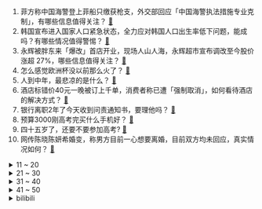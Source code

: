 1. 菲方称中国海警登上菲船只缴获枪支，外交部回应「中国海警执法措施专业克制」，有哪些信息值得关注？ [:link:](https://www.zhihu.com/question/659334154)
2. 韩国宣布进入国家人口紧急状态，全力应对韩国人口出生率低下问题，能成吗？有哪些情况值得警惕？ [:link:](https://www.zhihu.com/question/659345417)
3. 永辉被胖东来「爆改」首店开业，现场人山人海，永辉超市宣布调改至今股价涨超 27%，哪些信息值得关注？ [:link:](https://www.zhihu.com/question/659329096)
4. 怎么感觉欧洲杯没以前那么火了？ [:link:](https://www.zhihu.com/question/659189901)
5. 人到中年，最悲凉的是什么？ [:link:](https://www.zhihu.com/question/659021054)
6. 酒店标错价40元一晚被订上千单，消费者称已遭「强制取消」，如何看待酒店的解决方式？ [:link:](https://www.zhihu.com/question/659252649)
7. 银行离职2年了今天收到问责通知书，要理他吗？ [:link:](https://www.zhihu.com/question/657313005)
8. 预算3000刚高考完买什么手机好？ [:link:](https://www.zhihu.com/question/658577524)
9. 四十五岁了，还要不要参加高考? [:link:](https://www.zhihu.com/question/658919893)
10. 网传陈晓陈妍希婚变，称男方目前一心想要离婚，目前双方均未回应，真实情况如何？ [:link:](https://www.zhihu.com/question/659322847)
<details>
<summary>11 ~ 20</summary>

11. 秦桧如果知道自己的后世风评，还会出卖岳飞吗? [:link:](https://www.zhihu.com/question/656068824)
12. 《西游记》中孙悟空画的圈能挡住妖精，为什么孙悟空画了一次之后就再也不画了？ [:link:](https://www.zhihu.com/question/529003951)
13. 黄亦玫终于要跟方协文离婚了，婚前对玫瑰百依百顺的方协文婚后为什么变了？ [:link:](https://www.zhihu.com/question/659224567)
14. 老公和我因为婆婆做饭难吃发生矛盾，我想上来问问究竟是谁有问题? [:link:](https://www.zhihu.com/question/659175009)
15. 如何评价斯坦福博士和北大文科状元扎堆宿州公务员？ [:link:](https://www.zhihu.com/question/659238107)
16. 波音 CEO 承认公司报复「吹哨人」，还有哪些细节值得关注？波音公司会得到怎样处罚？ [:link:](https://www.zhihu.com/question/659329215)
17. 有没有这样一种可能，西方国家在等待一个时机，时机一到全面发动战争，包括核战？ [:link:](https://www.zhihu.com/question/659218699)
18. 历史上有没有那种面积特别大但是知名度却很小的帝国？ [:link:](https://www.zhihu.com/question/658644571)
19. 阿根廷 5 月的数据税收一枝独秀，从 8.7 万亿飙升到 13.3 万亿比索，这背后的原因是什么？ [:link:](https://www.zhihu.com/question/659027059)
20. 如何看待太极、KernelSU等知名安卓软件作者weishu参加澎湃OS•BL解锁答题仅得30分？ [:link:](https://www.zhihu.com/question/659213282)
</details>
<details>
<summary>21 ~ 30</summary>

21. 6月18号出来的《炉石传说》回归的补偿问卷，你满意吗? [:link:](https://www.zhihu.com/question/659282762)
22. 人的健康重要还是金钱重要？ [:link:](https://www.zhihu.com/question/659021218)
23. 如何评价2024年6月米哈游《崩坏星穹铁道》2.3版本《再见，匹诺康尼》？ [:link:](https://www.zhihu.com/question/659254739)
24. 2024年有什么高性价比的27英寸电竞显示器？ [:link:](https://www.zhihu.com/question/656929988)
25. 有什么对人生的劝告? [:link:](https://www.zhihu.com/question/600831828)
26. 欧洲杯所有参赛队伍已经亮相，如何评价首轮各球队的表现？ [:link:](https://www.zhihu.com/question/659272924)
27. 北约陆军面对105-155炮中间的巨大火力真空，为什么没有发展127（5英寸）级别的火炮？ [:link:](https://www.zhihu.com/question/659024443)
28. 国际货币基金组织上海区域中心成立，具有怎样的意义？ [:link:](https://www.zhihu.com/question/659306484)
29. 新能源电车加速度普遍比燃油车高，原因是什么？ [:link:](https://www.zhihu.com/question/657900615)
30. NBA 詹姆斯称「我拿到过四次总冠军，我知道赢得比赛需要什么」，对此你有何看法？ [:link:](https://www.zhihu.com/question/659032148)
</details>
<details>
<summary>31 ~ 40</summary>

31. 怎么看待2024年6月19日A股市场行情走势？ [:link:](https://www.zhihu.com/question/659323645)
32. 如何评价2024年米哈游《崩坏星穹铁道》2.3流萤阮梅卡池？ [:link:](https://www.zhihu.com/question/659279145)
33. 拖延和懒惰问题的根源是什么？解决方法又是什么呢？ [:link:](https://www.zhihu.com/question/659210858)
34. 如果你是古代女子，怎样让自己变得强大？ [:link:](https://www.zhihu.com/question/652492909)
35. 第一次跑步 10 公里是怎样的体验？ [:link:](https://www.zhihu.com/question/656313066)
36. 2024 欧洲杯克罗地亚 2:2 阿尔巴尼亚，如何评价这场比赛？ [:link:](https://www.zhihu.com/question/659327596)
37. 《崩坏：星穹铁道》2.3 版本新限五角色「流萤」已上线，如何评价她的剧情、人设、强度？ [:link:](https://www.zhihu.com/question/659304794)
38. 今年第一季度结婚登记同比减少 17.8 万对，不想结婚，人们到底在害怕什么？ [:link:](https://www.zhihu.com/question/659303634)
39. 高速顶着限速跑了，为什么还会被超车？ [:link:](https://www.zhihu.com/question/657995710)
40. 如何教孩子面对爱炫耀的同学？ [:link:](https://www.zhihu.com/question/658651492)
</details>
<details>
<summary>41 ~ 50</summary>

41. 经常跑步的人，应该追求速度，还是应该追求跑量？ [:link:](https://www.zhihu.com/question/658468779)
42. 如何评价网文作家狐尾的笔？ [:link:](https://www.zhihu.com/question/642615296)
43. 如何在跑步中保持稳定的配速，避免忽快忽慢？ [:link:](https://www.zhihu.com/question/656320110)
44. 如何评价宾得新发布的宾得17胶片相机？ [:link:](https://www.zhihu.com/question/659233428)
45. 我国首个工业用途核能供汽项目「和气一号」建成投产，预计每年减少燃烧标准煤 40 万吨，具有哪些意义？ [:link:](https://www.zhihu.com/question/659310177)
46. 如何看待《崩坏：星穹铁道》流萤卡池更新后第一波流水暂时压过DNFm登顶？ [:link:](https://www.zhihu.com/question/659331084)
47. 如果有一天你和死亡小学生柯南同时出现在一个活动、一个地点，你认为自己会是怎样的身份？又怎样自救？ [:link:](https://www.zhihu.com/question/659223430)
48. 为什么东方的铁甲骑射战术称雄数百年，西方的半回旋战术却很快被破解？ [:link:](https://www.zhihu.com/question/658972245)
49. “淹死都是会水的”，你怎么理解这句话？ [:link:](https://www.zhihu.com/question/659309110)
50. LOL中怎么才能创造出一个数值低，但非ban必选的战士英雄来? [:link:](https://www.zhihu.com/question/539288629)
</details><details>
<summary>bilibili</summary>

</details>